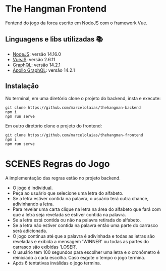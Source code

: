 # The Hangman Frontend

Fontend do jogo da forca escrito em NodeJS com o framework Vue.

## Linguagens e libs utilizadas :books:

- [NodeJS](https://nodejs.org/pt-br/): versão 14.16.0
- [VueJS](https://vuejs.org/): versão 2.6.11
- [GraphQL](https://graphql.org/): versão 14.2.1
- [Apollo GraphQL](https://www.apollographql.com/): versão 14.2.1

## Instalação

No terminal, em uma diretório clone o projeto do backend, insta e execute: 

```
git clone https://github.com/marcelolaias/thehangman-backend
npm i
npm run serve
```

Em outro diretório clone o projeto do frontend: 

```
git clone https://github.com/marcelolaias/thehangman-frontend
npm i
npm run serve
```


# SCENES Regras do Jogo

A implementação das regras estão no projeto backend.

- O jogo é individual.
- Peça ao usuário que selecione uma letra do alfabeto.
- Se a letra estiver contida na palavra, o usuário terá outra chance, adivinhando a letra. 
- Para revelar uma carta clique na letra na área do alfabeto que fará com que a letra seja revelada se estiver contida na palavra.
- Se a letra está contida ou não na palavra retirada do alfabeto.
- Se a letra não estiver contida na palavra então uma parte do carrasco será adicionada.
- O jogo continua até que a palavra é adivinhada e todas as letras são reveladas e exibida a mensagem 'WINNER' ou todas as partes do carrasco são exibidas 'LOSER'.
- O usuário tem 100 segundos para escolher uma letra e o cronômetro é reiniciado a cada escolha. Caso esgote o tempo o jogo termina.
- Após 6 tentativas inválidas o jogo termina.

